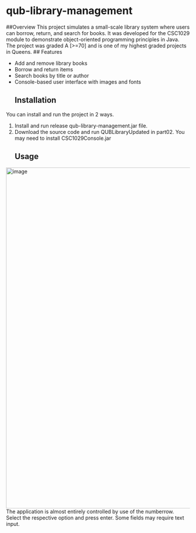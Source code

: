 # qub-library-management
##Overview
This project simulates a small-scale library system where users can borrow, return, and search for books. It was developed for the CSC1029 module to demonstrate object-oriented programming principles in Java.
The project was graded A [>=70] and is one of my highest graded projects in Queens.
    ## Features
- Add and remove library books
- Borrow and return items
- Search books by title or author
- Console-based user interface with images and fonts
    ## Installation
You can install and run the project in 2 ways.
1. Install and run release qub-library-management.jar file.
2. Download the source code and run QUBLibraryUpdated in part02.
You may need to install CSC1029Console.jar
    ## Usage
<img width="986" height="932" alt="image" src="https://github.com/user-attachments/assets/a6a12743-1e53-4f55-8510-a205d948bbdb" />
The application is almost entirely controlled by use of the numberrow. Select the respective option and press enter. Some fields may require text input.
